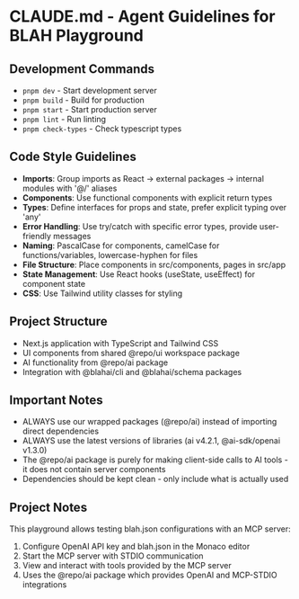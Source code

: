 # CLAUDE.md - Agent Guidelines for BLAH Playground

## Development Commands
- `pnpm dev` - Start development server
- `pnpm build` - Build for production
- `pnpm start` - Start production server
- `pnpm lint` - Run linting
- `pnpm check-types` - Check typescript types

## Code Style Guidelines
- **Imports**: Group imports as React → external packages → internal modules with '@/' aliases
- **Components**: Use functional components with explicit return types
- **Types**: Define interfaces for props and state, prefer explicit typing over 'any'
- **Error Handling**: Use try/catch with specific error types, provide user-friendly messages
- **Naming**: PascalCase for components, camelCase for functions/variables, lowercase-hyphen for files
- **File Structure**: Place components in src/components, pages in src/app
- **State Management**: Use React hooks (useState, useEffect) for component state
- **CSS**: Use Tailwind utility classes for styling

## Project Structure
- Next.js application with TypeScript and Tailwind CSS
- UI components from shared @repo/ui workspace package
- AI functionality from @repo/ai package
- Integration with @blahai/cli and @blahai/schema packages

## Important Notes
- ALWAYS use our wrapped packages (@repo/ai) instead of importing direct dependencies
- ALWAYS use the latest versions of libraries (ai v4.2.1, @ai-sdk/openai v1.3.0)
- The @repo/ai package is purely for making client-side calls to AI tools - it does not contain server components
- Dependencies should be kept clean - only include what is actually used

## Project Notes
This playground allows testing blah.json configurations with an MCP server:
1. Configure OpenAI API key and blah.json in the Monaco editor
2. Start the MCP server with STDIO communication
3. View and interact with tools provided by the MCP server
4. Uses the @repo/ai package which provides OpenAI and MCP-STDIO integrations